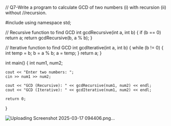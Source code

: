 // Q7-Write a program to calculate GCD of two numbers (i) with recursion (ii) without
//recursion.


#include <iostream>
using namespace std;

// Recursive function to find GCD
int gcdRecursive(int a, int b) {
    if (b == 0)
        return a;
    return gcdRecursive(b, a % b);
}

// Iterative function to find GCD
int gcdIterative(int a, int b) {
    while (b != 0) {
        int temp = b;
        b = a % b;
        a = temp;
    }
    return a;
}

int main() {
    int num1, num2;
    
    cout << "Enter two numbers: ";
    cin >> num1 >> num2;
    
    cout << "GCD (Recursive): " << gcdRecursive(num1, num2) << endl;
    cout << "GCD (Iterative): " << gcdIterative(num1, num2) << endl;
    
    return 0;
}

![Uploading Screenshot 2025-03-17 094406.png…]()
